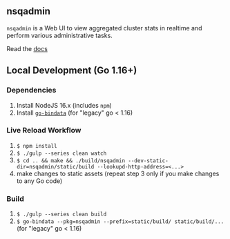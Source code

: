 ## nsqadmin

`nsqadmin` is a Web UI to view aggregated cluster stats in realtime and perform various
administrative tasks.

Read the [docs](https://nsq.io/components/nsqadmin.html)


## Local Development (Go 1.16+)

### Dependencies

 1. Install NodeJS 16.x (includes `npm`)
 2. Install [`go-bindata`](https://github.com/shuLhan/go-bindata) (for "legacy" go < 1.16)

### Live Reload Workflow

 1. `$ npm install`
 2. `$ ./gulp --series clean watch`
 3. `$ cd .. && make && ./build/nsqadmin --dev-static-dir=nsqadmin/static/build --lookupd-http-address=<...>`
 4. make changes to static assets (repeat step 3 only if you make changes to any Go code)

### Build

 1. `$ ./gulp --series clean build`
 2. `$ go-bindata --pkg=nsqadmin --prefix=static/build/ static/build/...` (for "legacy" go < 1.16)
